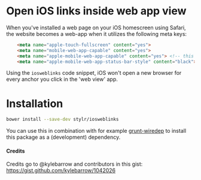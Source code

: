 Open iOS links inside web app view
===========

When you've installed a web page on your iOS homescreen using Safari, the website becomes a web-app when it utilizes the following meta keys:

```html
    <meta name="apple-touch-fullscreen" content="yes">
    <meta name="mobile-web-app-capable" content="yes">
    <meta name="apple-mobile-web-app-capable" content="yes"> <!-- this is the only required meta -->
    <meta name="apple-mobile-web-app-status-bar-style" content="black">
```

Using the `iosweblinks` code snippet, iOS won't open a new browser for every anchor you click in the 'web view' app.

# Installation

```sh
bower install --save-dev stylr/iosweblinks
```

You can use this in combination with for example [grunt-wiredep](https://github.com/stephenplusplus/grunt-wiredep) to install this package as a (development) dependency.

#### Credits

Credits go to @kylebarrow and contributors in this gist: https://gist.github.com/kylebarrow/1042026
